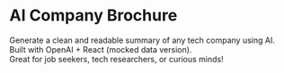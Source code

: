  # AI Company Brochure

Generate a clean and readable summary of any tech company using AI.  
Built with OpenAI + React (mocked data version).  
Great for job seekers, tech researchers, or curious minds!
